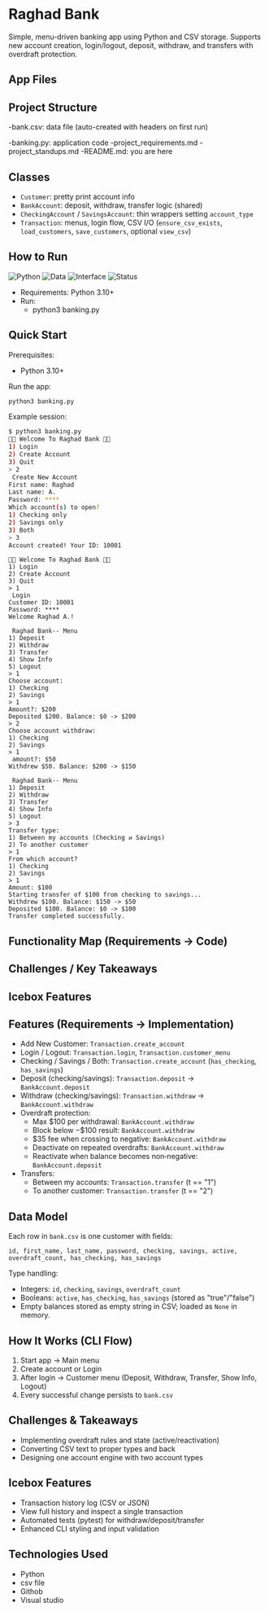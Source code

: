 # Raghad Bank
Simple, menu-driven banking app using Python and CSV storage. Supports new account creation, login/logout, deposit, withdraw, and transfers with overdraft protection.

## App Files 
## Project Structure
-bank.csv: data file (auto-created with headers on first run)

-banking.py: application code
-project_requirements.md
-project_standups.md
-README.md: you are here

## Classes
- `Customer`: pretty print account info
- `BankAccount`: deposit, withdraw, transfer logic (shared)
- `CheckingAccount` / `SavingsAccount`: thin wrappers setting `account_type`
- `Transaction`: menus, login flow, CSV I/O (`ensure_csv_exists`, `load_customers`, `save_customers`, optional `view_csv`)

## How to Run
![Python](https://img.shields.io/badge/Python-3.10%2B-blue)
![Data](https://img.shields.io/badge/Data-CSV-lightgrey)
![Interface](https://img.shields.io/badge/Interface-CLI-green)
![Status](https://img.shields.io/badge/Project-Banking_System-purple)
- Requirements: Python 3.10+ 
- Run:
  - python3 banking.py

## Quick Start
Prerequisites:
- Python 3.10+

Run the app:

```bash
python3 banking.py
```

Example session:

```bash
$ python3 banking.py
🏦💸 Welcome To Raghad Bank 💸🏦
1) Login
2) Create Account
3) Quit
> 2
 Create New Account
First name: Raghad
Last name: A.
Password: ****
Which account(s) to open?
1) Checking only
2) Savings only
3) Both
> 3
Account created! Your ID: 10001
```
```
🏦💸 Welcome To Raghad Bank 💸🏦
1) Login
2) Create Account
3) Quit
> 1
 Login
Customer ID: 10001
Password: ****
Welcome Raghad A.!
```
```
 Raghad Bank-- Menu 
1) Deposit
2) Withdraw
3) Transfer
4) Show Info
5) Logout
> 1
Choose account:
1) Checking
2) Savings
> 1
Amount?: $200
Deposited $200. Balance: $0 -> $200
> 2
Choose account withdraw:
1) Checking
2) Savings
> 1
 amount?: $50
Withdrew $50. Balance: $200 -> $150
```
```
 Raghad Bank-- Menu 
1) Deposit
2) Withdraw
3) Transfer
4) Show Info
5) Logout
> 3
Transfer type:
1) Between my accounts (Checking ⇄ Savings)
2) To another customer
> 1
From which account?
1) Checking
2) Savings
> 1
Amount: $100
Starting transfer of $100 from checking to savings...
Withdrew $100. Balance: $150 -> $50
Deposited $100. Balance: $0 -> $100
Transfer completed successfully.
```



## Functionality Map (Requirements → Code)




## Challenges / Key Takeaways

## Icebox Features





## Features (Requirements → Implementation)
- Add New Customer: `Transaction.create_account`
- Login / Logout: `Transaction.login`, `Transaction.customer_menu`
- Checking / Savings / Both: `Transaction.create_account` (`has_checking`, `has_savings`)
- Deposit (checking/savings): `Transaction.deposit` → `BankAccount.deposit`
- Withdraw (checking/savings): `Transaction.withdraw` → `BankAccount.withdraw`
- Overdraft protection:
  - Max $100 per withdrawal: `BankAccount.withdraw`
  - Block below −$100 result: `BankAccount.withdraw`
  - $35 fee when crossing to negative: `BankAccount.withdraw`
  - Deactivate on repeated overdrafts: `BankAccount.withdraw`
  - Reactivate when balance becomes non‑negative: `BankAccount.deposit`
- Transfers:
  - Between my accounts: `Transaction.transfer` (t == "1")
  - To another customer: `Transaction.transfer` (t == "2")

## Data Model

Each row in `bank.csv` is one customer with fields:

```text
id, first_name, last_name, password, checking, savings, active, overdraft_count, has_checking, has_savings
```

Type handling:
- Integers: `id`, `checking`, `savings`, `overdraft_count`
- Booleans: `active`, `has_checking`, `has_savings` (stored as "true"/"false")
- Empty balances stored as empty string in CSV; loaded as `None` in memory.


## How It Works (CLI Flow)

1) Start app → Main menu
2) Create account or Login
3) After login → Customer menu (Deposit, Withdraw, Transfer, Show Info, Logout)
4) Every successful change persists to `bank.csv`

## Challenges & Takeaways

- Implementing overdraft rules and state (active/reactivation)
- Converting CSV text to proper types and back
- Designing one account engine with two account types

## Icebox Features

- Transaction history log (CSV or JSON)
- View full history and inspect a single transaction
- Automated tests (pytest) for withdraw/deposit/transfer
- Enhanced CLI styling and input validation

## Technologies Used
- Python
- csv file
- Githob
- Visual studio
